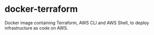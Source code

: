 # docker-terraform
Docker image containing Terraform, AWS CLI and AWS Shell, to deploy infrastructure as code on AWS.
